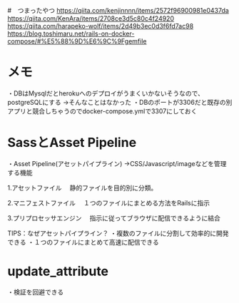 #　つまったやつ
https://qiita.com/kenjinnnn/items/2572f96900981e0437da
https://qiita.com/KenAra/items/2708ce3d5c80c4f24920
https://qiita.com/harapeko-wolf/items/2d49b3ec0d3f6fd7ac98
https://blog.toshimaru.net/rails-on-docker-compose/#%E5%88%9D%E6%9C%9Fgemfile

# メモ
・DBはMysqlだとherokuへのデプロイがうまくいかないそうなので、postgreSQLにする
→そんなことはなかった
・DBのポートが3306だと既存の別アプリと競合しちゃうのでdocker-compose.ymlで3307にしておく

# SassとAsset Pipeline
・Asset Pipeline(アセットパイプライン)
→CSS/Javascript/imageなどを管理する機能

1.アセットファイル
　静的ファイルを目的別に分類。

2.マニフェストファイル
　１つのファイルにまとめる方法をRailsに指示

3.プリプロセッサエンジン
　指示に従ってブラウザに配信できるように結合

TIPS：なぜアセットパイプライン？
・複数のファイルに分割して効率的に開発できる
・１つのファイルにまとめて高速に配信できる

# update_attribute
・検証を回避できる
